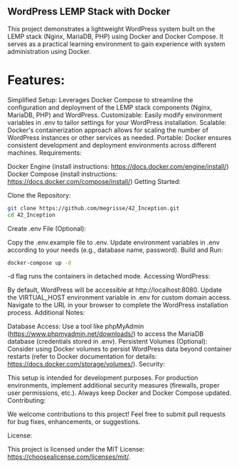 ## WordPress LEMP Stack with Docker

This project demonstrates a lightweight WordPress system built on the LEMP stack (Nginx, MariaDB, PHP) using Docker and Docker Compose. It serves as a practical learning environment to gain experience with system administration using Docker.

# Features:

Simplified Setup: Leverages Docker Compose to streamline the configuration and deployment of the LEMP stack components (Nginx, MariaDB, PHP) and WordPress.
Customizable: Easily modify environment variables in .env to tailor settings for your WordPress installation.
Scalable: Docker's containerization approach allows for scaling the number of WordPress instances or other services as needed.
Portable: Docker ensures consistent development and deployment environments across different machines.
Requirements:

Docker Engine (install instructions: https://docs.docker.com/engine/install/)
Docker Compose (install instructions: https://docs.docker.com/compose/install/)
Getting Started:

Clone the Repository:

```Bash
git clone https://github.com/megrisse/42_Inception.git
cd 42_Inception
```
Create .env File (Optional):

Copy the .env.example file to .env.
Update environment variables in .env according to your needs (e.g., database name, password).
Build and Run:

```Bash
docker-compose up -d
```
-d flag runs the containers in detached mode.
Accessing WordPress:

By default, WordPress will be accessible at http://localhost:8080.
Update the VIRTUAL_HOST environment variable in .env for custom domain access.
Navigate to the URL in your browser to complete the WordPress installation process.
Additional Notes:

Database Access: Use a tool like phpMyAdmin (https://www.phpmyadmin.net/downloads/) to access the MariaDB database (credentials stored in .env).
Persistent Volumes (Optional): Consider using Docker volumes to persist WordPress data beyond container restarts (refer to Docker documentation for details: https://docs.docker.com/storage/volumes/).
Security:

This setup is intended for development purposes. For production environments, implement additional security measures (firewalls, proper user permissions, etc.).
Always keep Docker and Docker Compose updated.
Contributing:

We welcome contributions to this project! Feel free to submit pull requests for bug fixes, enhancements, or suggestions.

License:

This project is licensed under the MIT License: https://choosealicense.com/licenses/mit/.
